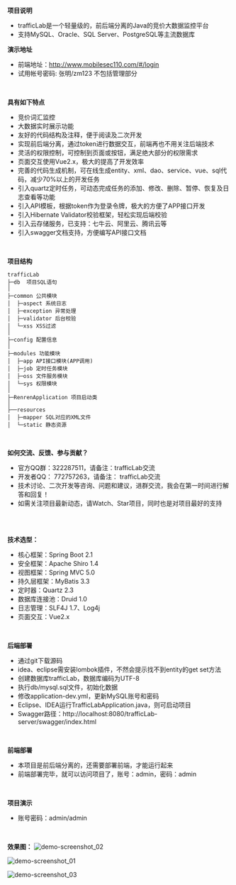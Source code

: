 **项目说明** 
- trafficLab是一个轻量级的，前后端分离的Java的竞价大数据监控平台
- 支持MySQL、Oracle、SQL Server、PostgreSQL等主流数据库

**演示地址**
- 前端地址：http://www.mobilesec110.com/#/login
- 试用帐号密码: 张明/zm123
不包括管理部分

<br>
 

**具有如下特点** 
- 竞价词汇监控
- 大数据实时展示功能
- 友好的代码结构及注释，便于阅读及二次开发
- 实现前后端分离，通过token进行数据交互，前端再也不用关注后端技术
- 灵活的权限控制，可控制到页面或按钮，满足绝大部分的权限需求
- 页面交互使用Vue2.x，极大的提高了开发效率
- 完善的代码生成机制，可在线生成entity、xml、dao、service、vue、sql代码，减少70%以上的开发任务
- 引入quartz定时任务，可动态完成任务的添加、修改、删除、暂停、恢复及日志查看等功能
- 引入API模板，根据token作为登录令牌，极大的方便了APP接口开发
- 引入Hibernate Validator校验框架，轻松实现后端校验
- 引入云存储服务，已支持：七牛云、阿里云、腾讯云等
- 引入swagger文档支持，方便编写API接口文档
<br> 

**项目结构** 
```
trafficLab
├─db  项目SQL语句
│
├─common 公共模块
│  ├─aspect 系统日志
│  ├─exception 异常处理
│  ├─validator 后台校验
│  └─xss XSS过滤
│ 
├─config 配置信息
│ 
├─modules 功能模块
│  ├─app API接口模块(APP调用)
│  ├─job 定时任务模块
│  ├─oss 文件服务模块
│  └─sys 权限模块
│ 
├─RenrenApplication 项目启动类
│  
├──resources 
│  ├─mapper SQL对应的XML文件
│  └─static 静态资源

```
<br> 

**如何交流、反馈、参与贡献？** 
- 官方QQ群：322287511，请备注：trafficLab交流
- 开发者QQ： 772757263，请备注： trafficLab交流
- 技术讨论、二次开发等咨询、问题和建议，进群交流，我会在第一时间进行解答和回复！
- 如需关注项目最新动态，请Watch、Star项目，同时也是对项目最好的支持

<br>

<br> 


**技术选型：** 
- 核心框架：Spring Boot 2.1
- 安全框架：Apache Shiro 1.4
- 视图框架：Spring MVC 5.0
- 持久层框架：MyBatis 3.3
- 定时器：Quartz 2.3
- 数据库连接池：Druid 1.0
- 日志管理：SLF4J 1.7、Log4j
- 页面交互：Vue2.x 
<br> 


 **后端部署**
- 通过git下载源码
- idea、eclipse需安装lombok插件，不然会提示找不到entity的get set方法
- 创建数据库trafficLab，数据库编码为UTF-8
- 执行db/mysql.sql文件，初始化数据
- 修改application-dev.yml，更新MySQL账号和密码
- Eclipse、IDEA运行TrafficLabApplication.java，则可启动项目
- Swagger路径：http://localhost:8080/trafficLab-server/swagger/index.html

<br> 

 **前端部署**
 - 本项目是前后端分离的，还需要部署前端，才能运行起来
 - 前端部署完毕，就可以访问项目了，账号：admin，密码：admin
 
 <br>

 **项目演示**
- 账号密码：admin/admin
<br> 


**效果图：**
![demo-screenshot_02](https://github.com/jsqfengbao/trafficLab/raw/master/pic/1.jpg)


![demo-screenshot_01](https://s1.ax1x.com/2020/05/23/Yx3UJ0.jpg)

![demo-screenshot_03](https://s1.ax1x.com/2020/05/23/Yx3XSf.jpg)

<br>
